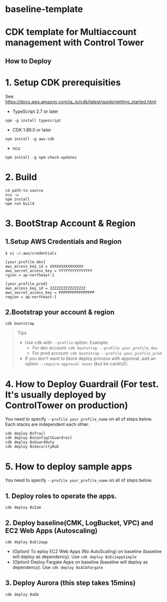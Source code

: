 # baseline-template
# CDK template for Multiaccount management with Control Tower

## How to Deploy
# 1. Setup CDK prerequisities

See: https://docs.aws.amazon.com/ja_jp/cdk/latest/guide/getting_started.html

* TypeScript 2.7 or later
```
npm -g install typescript
```
* CDK 1.89.0 or later
```
npm install -g aws-cdk
``` 
* ncu
```
npm install -g npm-check-updates
```

# 2. Build
```
cd path-to-source
ncu -u
npm install
npm run build
```

# 3. BootStrap Account & Region
## 1.Setup AWS Credentials and Region
```
$ vi ~/.aws/credentials

[your_profile_dev] 
aws_access_key_id = XXXXXXXXXXXXXXX
aws_secret_access_key = YYYYYYYYYYYYYYY
rgion = ap-northeast-1

[your_profile_prod]
aws_access_key_id = ZZZZZZZZZZZZZZZZ
aws_secret_access_key = PPPPPPPPPPPPPPPP
region = ap-northeast-1
```
## 2.Bootstrap your account & region
```
cdk bootstrap
```

> Tips
> * Use cdk with `--profile` option. Example:
>   * For dev account:  `cdk bootstrap --profile your_profile_dev`
>   * For prod account: `cdk bootstrap --profile your_profile_prod`
> * If you don't want to block deploy process with approval, add an option `--require-approval never` (but be careful!).


# 4. How to Deploy Guardrail (For test. It's usually deployed by ControlTower on production)
You need to specify `--profile your_profile_name` on all of steps below. Each stacks are independent each other.
```
cdk deploy BsTrail 
cdk deploy BsConfigCtGuardrail
cdk deploy BsGuardduty
cdk deploy BsSecurityHub
```

# 5. How to deploy sample apps
You need to specify `--profile your_profile_name` on all of steps below.
## 1. Deploy roles to operate the apps.
```
cdk deploy BsIam 
```

## 2. Deploy baseline(CMK, LogBucket, VPC) and EC2 Web Apps (Autoscaling)
```
cdk deploy BsEc2app
```
  * (Option) To eploy EC2 Web Apps (No AutoScaling) on baseline (baseline will deploy as dependency). Use `cdk deploy BsEc2appSimple`
  * (Option) Deploy Fargate Apps on baseline (baseline will deploy as dependency). Use `cdk deploy BsAlbFargate`

## 3. Deploy Aurora (this step takes 15mins)
```
cdk deploy BsDb
```

